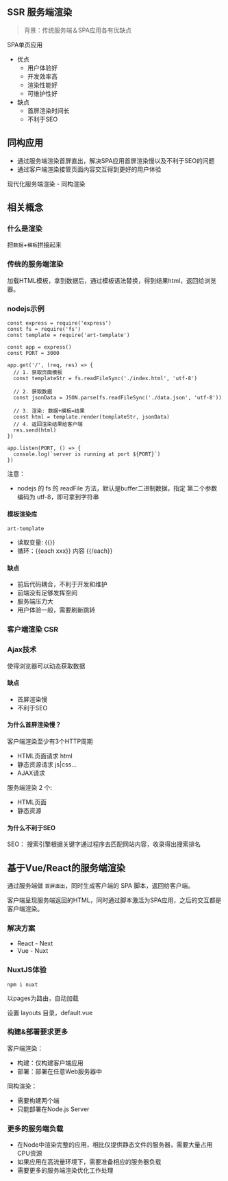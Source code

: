 ## SSR 服务端渲染

> 背景：传统服务端＆SPA应用各有优缺点

SPA单页应用

- 优点
  - 用户体验好
  - 开发效率高
  - 渲染性能好
  - 可维护性好
- 缺点
  - 首屏渲染时间长
  - 不利于SEO

## 同构应用

- 通过服务端渲染首屏直出，解决SPA应用首屏渲染慢以及不利于SEO的问题
- 通过客户端渲染接管页面内容交互得到更好的用户体验

现代化服务端渲染 - 同构渲染

## 相关概念

### 什么是渲染

把`数据`+`模板`拼接起来

### 传统的服务端渲染

加载HTML模板，拿到数据后，通过模板语法替换，得到结果html，返回给浏览器。

### nodejs示例

```JS
const express = require('express')
const fs = require('fs')
const template = require('art-template')

const app = express()
const PORT = 3000

app.get('/', (req, res) => {
  // 1. 获取页面模板
  const templateStr = fs.readFileSync('./index.html', 'utf-8')
  
  // 2. 获取数据
  const jsonData = JSON.parse(fs.readFileSync('./data.json', 'utf-8'))

  // 3. 渲染: 数据+模板=结果
  const html = template.render(templateStr, jsonData)
  // 4. 返回渲染结果给客户端
  res.send(html)
})

app.listen(PORT, () => {
  console.log(`server is running at port ${PORT}`)
})
```

注意：

- nodejs 的 fs 的 readFile 方法，默认是buffer二进制数据，指定 第二个参数编码为 utf-8，即可拿到字符串

#### 模板渲染库

`art-template`

- 读取变量: {{}}
- 循环：{{each xxx}} 内容 {{/each}}

#### 缺点

- 前后代码耦合，不利于开发和维护
- 前端没有足够发挥空间
- 服务端压力大
- 用户体验一般，需要刷新跳转

### 客户端渲染 CSR

### Ajax技术

使得浏览器可以动态获取数据

#### 缺点

- 首屏渲染慢
- 不利于SEO

#### 为什么首屏渲染慢？

客户端渲染至少有3个HTTP周期

- HTML页面请求 html
- 静态资源请求 js|css...
- AJAX请求

服务端渲染 2 个:

- HTML页面
- 静态资源

#### 为什么不利于SEO

SEO： 搜索引擎根据关键字通过程序去匹配网站内容，收录得出搜索排名

## 基于Vue/React的服务端渲染

通过服务端做 `首屏直出`，同时生成客户端的 SPA 脚本，返回给客户端。

客户端呈现服务端返回的HTML，同时通过脚本激活为SPA应用，之后的交互都是客户端渲染。

### 解决方案

- React - Next
- Vue - Nuxt

### NuxtJS体验

```
npm i nuxt
```

以pages为路由，自动加载

设置 layouts 目录，default.vue 

### 构建&部署要求更多

客户端渲染：

- 构建：仅构建客户端应用
- 部署：部署在任意Web服务器中 

同构渲染：

- 需要构建两个端
- 只能部署在Node.js Server

### 更多的服务端负载

- 在Node中渲染完整的应用，相比仅提供静态文件的服务器，需要大量占用CPU资源
- 如果应用在高流量环境下，需要准备相应的服务器负载
- 需要更多的服务端渲染优化工作处理